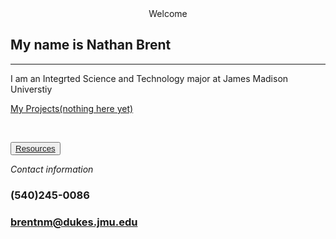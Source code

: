 <center> Welcome </center>

## My name is Nathan Brent 
---
I am an Integrted Science and Technology major at James Madison Universtiy

[My Projects(nothing here yet)](https://www.youtube.com/watch?v=dQw4w9WgXcQ&ab_channel=RickAstleyVEVO)  

<p>&nbsp;</p>

<button type="button" name="button" class="btn">[Resources](https://brentnm.github.io/)</button>

*Contact information*
### (540)245-0086
### brentnm@dukes.jmu.edu
